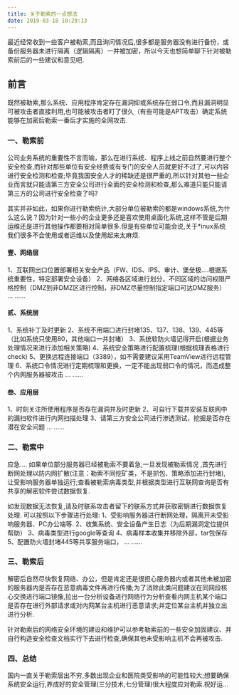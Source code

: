 ```yaml
---
title: 关于勒索的一点想法
date: 2019-03-18 10:29:13
---
```

最近经常收到一些客户被勒索,而且询问情况后,很多都是服务器没有进行备份，或备份服务器未进行隔离（逻辑隔离）一并被加密，所以今天也想简单聊下针对被勒索前后的一些建议和意见吧.

## 前言
既然被勒索,那么系统、应用程序肯定存在漏洞抑或系统存在弱口令,而且漏洞明显可被攻击者直接利用,也可能被攻击者盯了很久（有些可能是APT攻击）确定系统能够在加密后勒索一番后才实施的全网攻击.

### 一、勒索前
    
公司业务系统的重要性不言而喻，那么在进行系统、程序上线之前自然要进行整个安全检查,而针对那些单位有安全经费或有专门的安全人员就更好不过了,可以内容进行安全检测和检查;毕竟我国安全人才的稀缺还是很严重的,所以针对其他一些企业而言就只能请第三方安全公司进行全面的安全检测和检查,那么难道只能只能请第三方的公司进行安全检查了吗?

其实并非如此，如果你进行勒索统计,大部分单位被勒索的都是windows系统,为什么这么说？因为针对一些小的企业更多还是喜欢使用桌面化系统,这样不管是后期运维还是进行其他操作都要相对简单很多.但是有些单位可能会说,关于*inux系统我们很多不会使用或者运维以及使用起来太麻烦.

#### 壹、网络层 

1、互联网出口位置部署相关安全产品（FW、IDS、IPS、审计、堡垒极....根据系统重要性，特定部署安全设备）
2、网络各区域进行划分，不同区域的访问权限严格控制（DMZ到非DMZ区进行控制，非DMZ尽量控制指定端口可达DMZ服务）
…
……

#### 贰、系统层

1、系统补丁及时更新
2、系统不用端口进行封堵135、137、138、139、445等（比如系统只使用80，其他端口一并封堵）
3、系统软防火墙记得开启(根据业务处理情况来进行添加相关策略)
4、系统安全策略进行配置梳理(根据梳理表格进行check)
5、更换远程连接端口（3389），如不需要建议采用TeamView进行远程管理
6、系统口令情况进行定期梳理和更换，一定不能出现弱口令的情况，而造成整个内网服务器被攻击
…
……
#### 叁、应用层
1、时刻关注所使用程序是否存在漏洞并及时更新
2、可自行下载并安装互联网中的漏扫软件进行内网扫描处理
3、请第三方安全公司进行渗透测试，挖掘是否存在潜在安全问题
…
……

### 二、勒索中

应急....
    如果单位部分服务器已经被勒索不要着急,一旦发现被勒索情况 ,首先进行断网处理以防内网扩散(注意：勒索不同挖矿类，不是抓包、策略添加进行封堵),让受影响服务器单独运行;查看被勒索病毒类型,并根据类型进行互联网查询是否有共享的解密软件尝试数据恢复.

如发现数据无法恢复,请及时联系攻击者留下的联系方式并获取密钥进行数据恢复处理.
可以按照以下步骤进行处理:
1、受影响服务器进行断网处理，隔离开未受影响服务器、PC办公端等.
2、收集系统、安全设备产生日志（为后期漏洞定位提供帮助）
3、病毒类型进行google等查询
4、病毒样本收集并移除外部，tar包保存
5、配置防火墙封堵445等共享服务端口，
…
……
### 三、勒索后

解密后自然尽快恢复网络、办公，但是肯定还是很担心服务器内或者其他未被加密的服务器内是否存在恶意病毒文件再进行传播;为了消除此类问题建议在同网段核心交换进行端口镜像,拉出一台分析设备进行网络行为分析查看内网主机某个端口是否存在进行外部请求或对内网某台主机进行恶意请求;并定位某台主机并独立出进行分析.

针对勒索后的网络安全环境的建设和维护可以参考勒索前的一些安全加固建议、并自行构造安全检查文档实行下去进行检查,确保其他未受影响主机不会再被攻击.

### 四、总结
国内一直关于勒索层出不穷,多数出现企业和医院类受影响的可能性较大;想要确保系统安全运行,养成好的安全管理(三分技术,七分管理)很大程度应对勒索.祝好运...